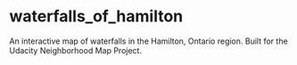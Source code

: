 # waterfalls_of_hamilton
An interactive map of waterfalls in the Hamilton, Ontario region. Built for the Udacity Neighborhood Map Project.
